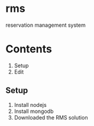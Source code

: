 # rms
reservation management system

# Contents
1. Setup
2. Edit

## Setup
1. Install nodejs
2. Install mongodb
3. Downloaded the RMS solution
